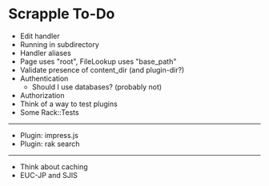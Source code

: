 Scrapple To-Do
==============

* Edit handler
* Running in subdirectory
* Handler aliases
* Page uses "root", FileLookup uses "base_path"
* Validate presence of content_dir (and plugin-dir?)
* Authentication
    * Should I use databases? (probably not)
* Authorization
* Think of a way to test plugins
* Some Rack::Tests

----

* Plugin: impress.js
* Plugin: rak search

----

* Think about caching
* EUC-JP and SJIS
